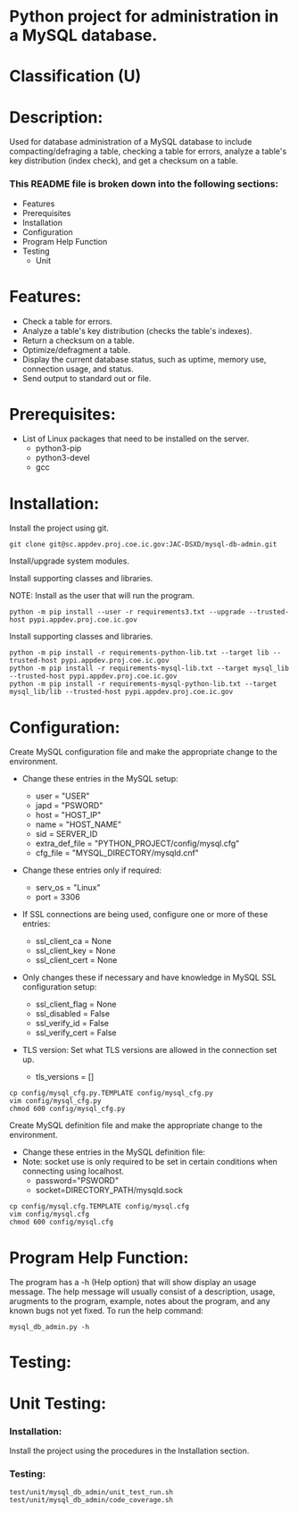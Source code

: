 # Python project for administration in a MySQL database.
# Classification (U)

# Description:
  Used for database administration of a MySQL database to include compacting/defraging a table, checking a table for errors, analyze a table's key distribution (index check), and get a checksum on a table.


###  This README file is broken down into the following sections:
  * Features
  * Prerequisites
  * Installation
  * Configuration
  * Program Help Function
  * Testing
    - Unit


# Features:
  * Check a table for errors.
  * Analyze a table's key distribution (checks the table's indexes).
  * Return a checksum on a table.
  * Optimize/defragment a table.
  * Display the current database status, such as uptime, memory use, connection usage, and status.
  * Send output to standard out or file.

# Prerequisites:

  * List of Linux packages that need to be installed on the server.
    - python3-pip
    - python3-devel
    - gcc


# Installation:

Install the project using git.

```
git clone git@sc.appdev.proj.coe.ic.gov:JAC-DSXD/mysql-db-admin.git
```

Install/upgrade system modules.

Install supporting classes and libraries.

NOTE: Install as the user that will run the program.

```
python -m pip install --user -r requirements3.txt --upgrade --trusted-host pypi.appdev.proj.coe.ic.gov
```


Install supporting classes and libraries.

```
python -m pip install -r requirements-python-lib.txt --target lib --trusted-host pypi.appdev.proj.coe.ic.gov
python -m pip install -r requirements-mysql-lib.txt --target mysql_lib --trusted-host pypi.appdev.proj.coe.ic.gov
python -m pip install -r requirements-mysql-python-lib.txt --target mysql_lib/lib --trusted-host pypi.appdev.proj.coe.ic.gov
```


# Configuration:

Create MySQL configuration file and make the appropriate change to the environment.
  * Change these entries in the MySQL setup:
    - user = "USER"
    - japd = "PSWORD"
    - host = "HOST_IP"
    - name = "HOST_NAME"
    - sid = SERVER_ID
    - extra_def_file = "PYTHON_PROJECT/config/mysql.cfg"
    - cfg_file = "MYSQL_DIRECTORY/mysqld.cnf"

  * Change these entries only if required:
    - serv_os = "Linux"
    - port = 3306

  * If SSL connections are being used, configure one or more of these entries:
    - ssl_client_ca = None
    - ssl_client_key = None
    - ssl_client_cert = None

  * Only changes these if necessary and have knowledge in MySQL SSL configuration setup:
    - ssl_client_flag = None
    - ssl_disabled = False
    - ssl_verify_id = False
    - ssl_verify_cert = False

  * TLS version: Set what TLS versions are allowed in the connection set up.
    - tls_versions = []

```
cp config/mysql_cfg.py.TEMPLATE config/mysql_cfg.py
vim config/mysql_cfg.py
chmod 600 config/mysql_cfg.py
```

Create MySQL definition file and make the appropriate change to the environment.
  * Change these entries in the MySQL definition file:
  * Note:  socket use is only required to be set in certain conditions when connecting using localhost.
    - password="PSWORD"
    - socket=DIRECTORY_PATH/mysqld.sock

```
cp config/mysql.cfg.TEMPLATE config/mysql.cfg
vim config/mysql.cfg
chmod 600 config/mysql.cfg
```


# Program Help Function:

  The program has a -h (Help option) that will show display an usage message.  The help message will usually consist of a description, usage, arugments to the program, example, notes about the program, and any known bugs not yet fixed.  To run the help command:

```
mysql_db_admin.py -h
```


# Testing:

# Unit Testing:

### Installation:

Install the project using the procedures in the Installation section.

### Testing:

```
test/unit/mysql_db_admin/unit_test_run.sh
test/unit/mysql_db_admin/code_coverage.sh
```

